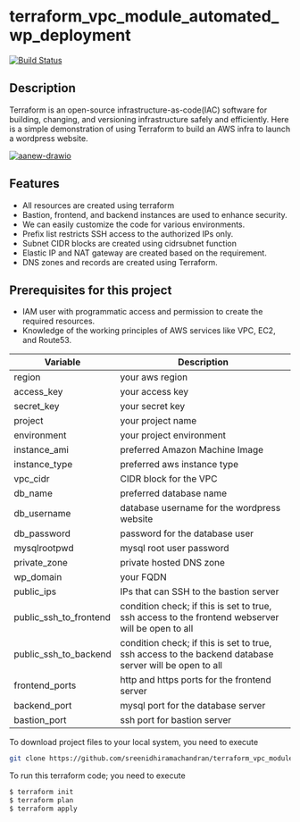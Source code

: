 # terraform_vpc_module_automated_wp_deployment

[![Build Status](https://travis-ci.org/joemccann/dillinger.svg?branch=master)](https://travis-ci.org/joemccann/dillinger)

## Description

Terraform is an open-source infrastructure-as-code(IAC) software for building, changing, and versioning infrastructure safely and efficiently.
Here is a simple demonstration of using Terraform to build an AWS infra to launch a wordpress website.


<a href="https://ibb.co/zQj6T28"><img src="https://i.ibb.co/34GR9Ff/aanew-drawio.png" alt="aanew-drawio" border="0"></a>

## Features


- All resources are created using terraform
- Bastion, frontend, and backend instances are used to enhance security.
- We can easily customize the code for various environments.
- Prefix list restricts SSH access to the authorized IPs only.
- Subnet CIDR blocks are created using cidrsubnet function
- Elastic IP and NAT gateway are created based on the requirement.
- DNS zones and records are created using Terraform.


## Prerequisites for this project

- IAM user with programmatic access and permission to create the required resources.
- Knowledge of the working principles of AWS services like VPC, EC2, and Route53.


| Variable | Description |
| ------ | ------ |
| region  | your aws region  |
| access_key | your access key |
| secret_key  | your secret key |
| project  | your project name  |
| environment  | your project environment |
| instance_ami  | preferred Amazon Machine Image |
| instance_type  | preferred aws instance type |
| vpc_cidr  | CIDR block for the VPC |
| db_name  | preferred database name |
| db_username  | database username for the wordpress website |
| db_password  | password for the database user |
| mysqlrootpwd  | mysql root user password |
|  private_zone | private hosted DNS zone  |
|  wp_domain | your FQDN  |
| public_ips  | IPs that can SSH to the bastion server  |
|  public_ssh_to_frontend | condition check; if  this is set to true, ssh access to the frontend webserver will be open to all |
| public_ssh_to_backend  | condition check; if  this is set to true, ssh access to the backend database server will be open to all |
|  frontend_ports |  http and https ports for the frontend server |
| backend_port  | mysql port for the database server  | 
| bastion_port  | ssh port for bastion server  |

To download project files to your local system, you need to execute
```sh
git clone https://github.com/sreenidhiramachandran/terraform_vpc_module_automated_wp_deployment.git

```

To run this terraform code; you need to execute

```sh
$ terraform init
$ terraform plan
$ terraform apply
```
